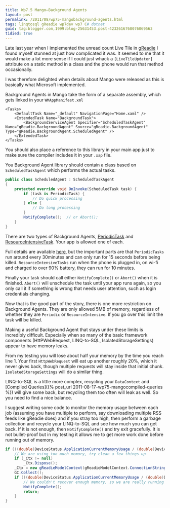 ```yaml
---
title: Wp7.5 Mango–Background Agents
layout: post
permalink: /2011/08/wp75-mangobackground-agents.html
tags: linqtosql gReadie wp7dev wp7 C# dotnet
guid: tag:blogger.com,1999:blog-25631453.post-4232616768076069563
tidied: true
---
```


Late last year when I implemented the unread count Live Tile in [gReadie](http://www.quidsmobile.com/greadie/) I found myself stunned at just how complicated it was. It seemed to me that it would make a lot more sense if I could just whack a `[LiveTileUpdater]` attribute on a static method in a class and the phone would run that method occasionally.  
  
I was therefore delighted when details about Mango were released as this is basically what Microsoft implemented.  
  
Background Agents in Mango take the form of a separate assembly, which gets linked in your `WMAppManifest.xml`  
  

```markup
<Tasks>
	<DefaultTask Name="_default" NavigationPage="Home.xaml" />
	<ExtendedTask Name="BackgroundTask">
		<BackgroundServiceAgent Specifier="ScheduledTaskAgent" Name="gReadie.BackgroundAgent" Source="gReadie.BackgroundAgent" Type="gReadie.BackgroundAgent.ScheduledAgent" />
	</ExtendedTask>
</Tasks>
```

You should also place a reference to this library in your main app just to make sure the compiler includes it in your `.xap` file.  
  
You Background Agent library should contain a class based on `ScheduledTaskAgent` which performs the actual tasks.

```csharp
public class ScheduledAgent : ScheduledTaskAgent
{
	protected override void OnInvoke(ScheduledTask task) {
		if (task is PeriodicTask) {
			// Do quick processing
		} else {
			// Do long processing
		}
		NotifyComplete();  // or Abort();
	}
}
```

There are two types of Background Agents, [PeriodicTask](http://msdn.microsoft.com/en-us/library/microsoft.phone.scheduler.periodictask.aspx) and [ResourceIntensiveTask](http://msdn.microsoft.com/en-us/library/microsoft.phone.scheduler.resourceintensivetask.aspx). Your app is allowed one of each.  
  
Full details are available [here](http://msdn.microsoft.com/en-us/library/hh202942.aspx), but the important parts are that `PeriodicTasks` run around every 30minutes and can only run for 15 seconds before being killed. `ResourceIntensiveTasks` run when the phone is plugged in, on wi-fi and charged to over 90% battery, they can run for 10 minutes.  
  
Finally your task should call either `NotifyComplete()` or `Abort()` when it is finished. `Abort()` will unschedule the task until your app runs again, so you only call it if something is wrong that needs user attention, such as login credentials changing.  
  
Now that is the good part of the story, there is one more restriction on Background Agents. They are only allowed 5MB of memory, regardless of whether they are `Periodic` or `ResourceIntensive`. If you go over this limit the task will be killed.  
  
Making a useful Background Agent that stays under these limits is incredibly difficult. Especially when so many of the basic framework components (HttPWebRequest, LINQ-to-SQL, IsolatedStorageSettings) appear to have memory leaks.  
  
From my testing you will lose about half your memory by the time you reach line 1. Your first `HttpWebRequest` will eat up another roughly 20%, which it never gives back, though multiple requests will stay inside that initial chunk. `IsolatedStorageSettings` will do a similar thing.  
  
LINQ-to-SQL is a little more complex, recycling your `DataContext` and [Compiled Queries]({% post_url 2011-08-17-wp75-mangocompiled-queries %}) will give some back, but recycling them too often will leak as well. So you need to find a nice balance.  
  
I suggest writing some code to monitor the memory usage between each job (assuming you have multiple to perform, say downloading multiple RSS feeds like gReadie does) and if you stray too high, then perform a garbage collection and recycle your LINQ-to-SQL and see how much you can get back. If it is not enough, then `NotifyComplete()` and try exit gracefully. It is not bullet-proof but in my testing it allows me to get more work done before running out of memory.  
  

```csharp
if (((double)DeviceStatus.ApplicationCurrentMemoryUsage / (double)DeviceStatus.ApplicationMemoryUsageLimit) * 100d > 97d) {
	// We are using too much memory, try clean a few things up
	if (_Ctx != null)
		_Ctx.Dispose();
	_Ctx = new gReadieModelContext(gReadieModelContext.ConnectionString);
	GC.Collect();
	if (((double)DeviceStatus.ApplicationCurrentMemoryUsage / (double)DeviceStatus.ApplicationMemoryUsageLimit) * 100d > 97d) {
		// We couldn't recover enough memory, so we are really running out, lets be nice and bail
		NotifyComplete();
		return;
	}
}
```  
  
  
